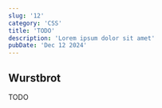 ```yaml
---
slug: '12'
category: 'CSS'
title: 'TODO'
description: 'Lorem ipsum dolor sit amet'
pubDate: 'Dec 12 2024'
---
```




## Wurstbrot

TODO